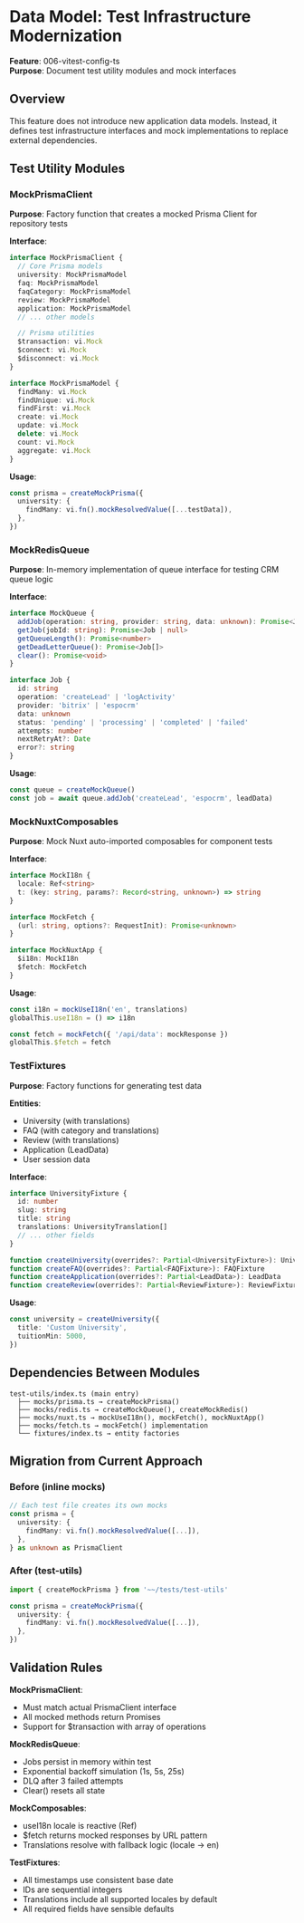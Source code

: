 # Data Model: Test Infrastructure Modernization

**Feature**: 006-vitest-config-ts  
**Purpose**: Document test utility modules and mock interfaces

## Overview

This feature does not introduce new application data models. Instead, it defines test infrastructure interfaces and mock implementations to replace external dependencies.

## Test Utility Modules

### MockPrismaClient

**Purpose**: Factory function that creates a mocked Prisma Client for repository tests

**Interface**:

```typescript
interface MockPrismaClient {
  // Core Prisma models
  university: MockPrismaModel
  faq: MockPrismaModel
  faqCategory: MockPrismaModel
  review: MockPrismaModel
  application: MockPrismaModel
  // ... other models

  // Prisma utilities
  $transaction: vi.Mock
  $connect: vi.Mock
  $disconnect: vi.Mock
}

interface MockPrismaModel {
  findMany: vi.Mock
  findUnique: vi.Mock
  findFirst: vi.Mock
  create: vi.Mock
  update: vi.Mock
  delete: vi.Mock
  count: vi.Mock
  aggregate: vi.Mock
}
```

**Usage**:

```typescript
const prisma = createMockPrisma({
  university: {
    findMany: vi.fn().mockResolvedValue([...testData]),
  },
})
```

### MockRedisQueue

**Purpose**: In-memory implementation of queue interface for testing CRM queue logic

**Interface**:

```typescript
interface MockQueue {
  addJob(operation: string, provider: string, data: unknown): Promise<Job>
  getJob(jobId: string): Promise<Job | null>
  getQueueLength(): Promise<number>
  getDeadLetterQueue(): Promise<Job[]>
  clear(): Promise<void>
}

interface Job {
  id: string
  operation: 'createLead' | 'logActivity'
  provider: 'bitrix' | 'espocrm'
  data: unknown
  status: 'pending' | 'processing' | 'completed' | 'failed'
  attempts: number
  nextRetryAt?: Date
  error?: string
}
```

**Usage**:

```typescript
const queue = createMockQueue()
const job = await queue.addJob('createLead', 'espocrm', leadData)
```

### MockNuxtComposables

**Purpose**: Mock Nuxt auto-imported composables for component tests

**Interface**:

```typescript
interface MockI18n {
  locale: Ref<string>
  t: (key: string, params?: Record<string, unknown>) => string
}

interface MockFetch {
  (url: string, options?: RequestInit): Promise<unknown>
}

interface MockNuxtApp {
  $i18n: MockI18n
  $fetch: MockFetch
}
```

**Usage**:

```typescript
const i18n = mockUseI18n('en', translations)
globalThis.useI18n = () => i18n

const fetch = mockFetch({ '/api/data': mockResponse })
globalThis.$fetch = fetch
```

### TestFixtures

**Purpose**: Factory functions for generating test data

**Entities**:

- University (with translations)
- FAQ (with category and translations)
- Review (with translations)
- Application (LeadData)
- User session data

**Interface**:

```typescript
interface UniversityFixture {
  id: number
  slug: string
  title: string
  translations: UniversityTranslation[]
  // ... other fields
}

function createUniversity(overrides?: Partial<UniversityFixture>): UniversityFixture
function createFAQ(overrides?: Partial<FAQFixture>): FAQFixture
function createApplication(overrides?: Partial<LeadData>): LeadData
function createReview(overrides?: Partial<ReviewFixture>): ReviewFixture
```

**Usage**:

```typescript
const university = createUniversity({
  title: 'Custom University',
  tuitionMin: 5000,
})
```

## Dependencies Between Modules

```
test-utils/index.ts (main entry)
  ├── mocks/prisma.ts → createMockPrisma()
  ├── mocks/redis.ts → createMockQueue(), createMockRedis()
  ├── mocks/nuxt.ts → mockUseI18n(), mockFetch(), mockNuxtApp()
  ├── mocks/fetch.ts → mockFetch() implementation
  └── fixtures/index.ts → entity factories
```

## Migration from Current Approach

### Before (inline mocks)

```typescript
// Each test file creates its own mocks
const prisma = {
  university: {
    findMany: vi.fn().mockResolvedValue([...]),
  },
} as unknown as PrismaClient
```

### After (test-utils)

```typescript
import { createMockPrisma } from '~~/tests/test-utils'

const prisma = createMockPrisma({
  university: {
    findMany: vi.fn().mockResolvedValue([...]),
  },
})
```

## Validation Rules

**MockPrismaClient**:

- Must match actual PrismaClient interface
- All mocked methods return Promises
- Support for $transaction with array of operations

**MockRedisQueue**:

- Jobs persist in memory within test
- Exponential backoff simulation (1s, 5s, 25s)
- DLQ after 3 failed attempts
- Clear() resets all state

**MockComposables**:

- useI18n locale is reactive (Ref)
- $fetch returns mocked responses by URL pattern
- Translations resolve with fallback logic (locale → en)

**TestFixtures**:

- All timestamps use consistent base date
- IDs are sequential integers
- Translations include all supported locales by default
- All required fields have sensible defaults
